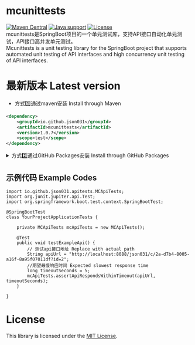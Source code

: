 # mcunittests
[![Maven Central](https://img.shields.io/maven-central/v/io.github.json031/mcunittests?logo=apache-maven&logoColor=white)](https://search.maven.org/artifact/io.github.json031/mcunittests)
[![Java support](https://img.shields.io/badge/Java-8+-green?logo=java&logoColor=white)](https://openjdk.java.net/)
[![License](https://img.shields.io/badge/license-MIT-brightgreen.svg)](https://github.com/Json031/mcunittests/blob/main/LICENSE)
<br>
mcunittests是SpringBoot项目的一个单元测试库，支持API接口自动化单元测试，API接口高并发单元测试。
<br>Mcunittests is a unit testing library for the SpringBoot project that supports automated unit testing of API interfaces and high concurrency unit testing of API interfaces.

# 最新版本 Latest version
* 方式1️⃣通过maven安装 Install through Maven
```xml
<dependency>
	<groupId>io.github.json031</groupId>
	<artifactId>mcunittests</artifactId>
	<version>1.0.7</version>
	<scope>test</scope>
</dependency>

```

<details>
  <summary>方式2️⃣通过GitHub Packages安装 Install through GitHub Packages</summary>

* 配置 Maven 仓库，在项目的 `pom.xml` 文件的repositories中，添加 GitHub Packages 仓库配置：
<br>Configure the Maven repository and add the GitHub Packages repository configuration in the repositories of the project's pom. xml file

```xml
  <repository>
    <id>github</id>
    <name>GitHub Json031 Apache Maven Packages</name>
    <url>https://maven.pkg.github.com/json031/mcunittests</url>
  </repository>
```

* 添加依赖 Add Dependency
在 pom.xml 中添加以下依赖：
<br>Add the following dependencies in pom.xml:

```
  <dependency>
    <groupId>io.github.json031</groupId>
    <artifactId>mcunittests</artifactId>
    <version>1.0.7</version>
  </dependency>
```

* 配置认证 Configuration authentication
在 ~/.m2/settings.xml 的servers中，配置 GitHub 的认证信息：
<br>In ~/.m2/settings.xml servers tag, configure GitHub authentication information:

```
  <server>
    <id>github</id>
    <username>your-github-username</username>
    <password>your-github-TOKEN</password>
  </server>
```

</details>

## 示例代码 Example Codes
```
import io.github.json031.apitests.MCApiTests;
import org.junit.jupiter.api.Test;
import org.springframework.boot.test.context.SpringBootTest;

@SpringBootTest
class YourProjectApplicationTests {

	private MCApiTests mcApiTests = new MCApiTests();

	@Test
	public void testExampleApi() {
		// 测试api接口地址 Replace with actual path
		String apiUrl = "http://localhost:8088/json031/c/2a-d7b4-8005-a16f-8a95f07011df?id=2"; 
		//期望最慢响应时间 Expected slowest response time
		long timeoutSeconds = 5;
		mcApiTests.assertApiRespondsWithinTimeout(apiUrl, timeoutSeconds);
	}

}

```

# License
This library is licensed under the [MIT License](https://github.com/Json031/mcunittests/blob/main/LICENSE).
